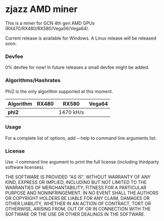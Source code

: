 # zjazz AMD miner #

This is a miner for GCN 4th gen AMD GPUs (RX470/RX480/RX580/Vega56/Vega64).

Current release is available for Windows. A Linux release will be released soon.

### Devfee ###

0% devfee for now! In future releases a small devfee might be added.

### Algorithms/Hashrates ###

Phi2 is the only algorithm supported at this moment.

| Algorithm | RX480 | RX580     | Vega64 |
| --------- | ----- | --------- | ------ |
| **phi2**  |       | 1470 kH/s |        |

### Usage ###

For a complete list of options, add --help to command line arguments list.

### License ###

Use -l command line argument to print the full license (including thirdparty software licenses).

THE SOFTWARE IS PROVIDED "AS IS", WITHOUT WARRANTY OF ANY KIND,
EXPRESS OR IMPLIED, INCLUDING BUT NOT LIMITED TO THE WARRANTIES OF
MERCHANTABILITY, FITNESS FOR A PARTICULAR PURPOSE AND NONINFRINGEMENT.
IN NO EVENT SHALL THE AUTHORS OR COPYRIGHT HOLDERS BE LIABLE FOR ANY
CLAIM, DAMAGES OR OTHER LIABILITY, WHETHER IN AN ACTION OF CONTRACT,
TORT OR OTHERWISE, ARISING FROM, OUT OF OR IN CONNECTION WITH THE
SOFTWARE OR THE USE OR OTHER DEALINGS IN THE SOFTWARE.

